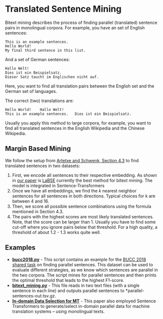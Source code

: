 # Translated Sentence Mining

Bitext mining describes the process of finding parallel (translated) sentence pairs in monolingual corpora. For example, you have an set of English sentences:

```
This is an example sentences.
Hello World!
My final third sentence in this list.
```

And a set of German sentences:

```
Hallo Welt!
Dies ist ein Beispielsatz.
Dieser Satz taucht im Englischen nicht auf.
```

Here, you want to find all translation pairs between the English set and the German set of languages.

The correct (two) translations are:

```
Hello World!    Hallo Welt!
This is an example sentences.   Dies ist ein Beispielsatz.
```

Usually you apply this method to large corpora, for example, you want to find all translated sentences in the English Wikipedia and the Chinese Wikipedia.

## Margin Based Mining

We follow the setup from [Artetxe and Schwenk, Section 4.3](https://arxiv.org/pdf/1812.10464.pdf) to find translated sentences in two datasets:

1. First, we encode all sentences to their respective embedding. As shown in [our paper](https://arxiv.org/abs/2004.09813) is [LaBSE](https://huggingface.co/sentence-transformers/LaBSE) currently the best method for bitext mining. The model is integrated in Sentence-Transformers
1. Once we have all embeddings, we find the *k* nearest neighbor sentences for all sentences in both directions. Typical choices for k are between 4 and 16.
1. Then, we score all possible sentence combinations using the formula mentioned in Section 4.3.
1. The pairs with the highest scores are most likely translated sentences. Note, that the score can be larger than 1. Usually you have to find some cut-off where you ignore pairs below that threshold. For a high quality, a threshold of about 1.2 - 1.3 works quite well.

## Examples

- **[bucc2018.py](bucc2018.py)** - This script contains an example for the [BUCC 2018 shared task](https://comparable.limsi.fr/bucc2018/bucc2018-task.html) on finding parallel sentences. This dataset can be used to evaluate different strategies, as we know which sentences are parallel in the two corpora. The script mines for parallel sentences and then prints the optimal threshold that leads to the highest F1-score.
- **[bitext_mining.py](bitext_mining.py)** - This file reads in two text files (with a single sentence in each line) and outputs parallel sentences to \*parallel-sentences-out.tsv.gz.
- **[In-domain Data Selection for MT](https://www.clinjournal.org/clinj/article/view/137)** - This paper also employed Sentence Transformers to generate/select in-domain parallel data for machine translation systems – using monolingual texts.
